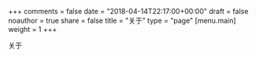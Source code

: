 +++
comments = false
date = "2018-04-14T22:17:00+00:00"
draft = false
noauthor = true
share = false
title = "关于"
type = "page"
[menu.main]
weight = 1
+++


关于
